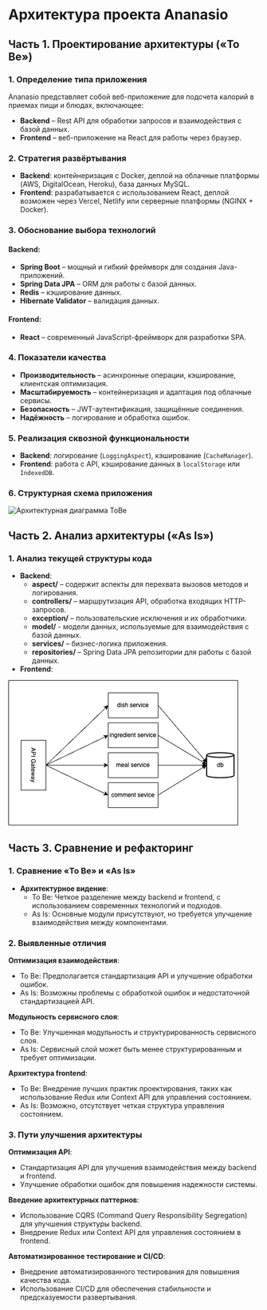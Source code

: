 # Архитектура проекта Ananasio

## Часть 1. Проектирование архитектуры («To Be»)

### 1. Определение типа приложения

Ananasio представляет собой веб-приложение для подсчета калорий в приемах пищи и блюдах, включающее:

- **Backend** – Rest API для обработки запросов и взаимодействия с базой данных.
- **Frontend** – веб-приложение на React для работы через браузер.

### 2. Стратегия развёртывания

- **Backend**: контейнеризация с Docker, деплой на облачные платформы (AWS, DigitalOcean, Heroku), база данных MySQL.
- **Frontend**: разрабатывается с использованием React, деплой возможен через Vercel, Netlify или серверные платформы (NGINX + Docker).

### 3. Обоснование выбора технологий

#### Backend:

- **Spring Boot** – мощный и гибкий фреймворк для создания Java-приложений.
- **Spring Data JPA** – ORM для работы с базой данных.
- **Redis** – кэширование данных.
- **Hibernate Validator** – валидация данных.

#### Frontend:

- **React** – современный JavaScript-фреймворк для разработки SPA.

### 4. Показатели качества

- **Производительность** – асинхронные операции, кэширование, клиентская оптимизация.
- **Масштабируемость** – контейнеризация и адаптация под облачные сервисы.
- **Безопасность** – JWT-аутентификация, защищённые соединения.
- **Надёжность** – логирование и обработка ошибок.

### 5. Реализация сквозной функциональности

- **Backend**: логирование (`LoggingAspect`), кэширование (`CacheManager`).
- **Frontend**: работа с API, кэширование данных в `localStorage` или `IndexedDB`.

### 6. Структурная схема приложения
![Архитектурная диаграмма ToBe](https://github.com/likevelerjegher/ananasio/tree/main/docs/pictures/architactureToBe.png)

## Часть 2. Анализ архитектуры («As Is»)

### 1. Анализ текущей структуры кода

- **Backend**:
  - **aspect/** – содержит аспекты для перехвата вызовов методов и логирования.
  - **controllers/** – маршрутизация API, обработка входящих HTTP-запросов.
  - **exception/** – пользовательские исключения и их обработчики.
  - **model/** - модели данных, используемые для взаимодействия с базой данных.
  - **services/** – бизнес-логика приложения.
  - **repositories/** – Spring Data JPA репозитории для работы с базой данных.
- **Frontend**:

![Архитектурная диаграмма AsIs](https://github.com/likevelerjegher/ananasio/blob/main/docs/pictures/architactureAsIs.png)

## Часть 3. Сравнение и рефакторинг

### 1. Сравнение «To Be» и «As Is»

- **Архитектурное видение**:
  - To Be: Четкое разделение между backend и frontend, с использованием современных технологий и подходов.
  - As Is: Основные модули присутствуют, но требуется улучшение взаимодействия между компонентами.

### 2. Выявленные отличия

**Оптимизация взаимодействия**:
- To Be: Предполагается стандартизация API и улучшение обработки ошибок.
- As Is: Возможны проблемы с обработкой ошибок и недостаточной стандартизацией API.

**Модульность сервисного слоя**:
- To Be: Улучшенная модульность и структурированность сервисного слоя.
- As Is: Сервисный слой может быть менее структурированным и требует оптимизации.

**Архитектура frontend**:
- To Be: Внедрение лучших практик проектирования, таких как использование Redux или Context API для управления состоянием.
- As Is: Возможно, отсутствует четкая структура управления состоянием.

### 3. Пути улучшения архитектуры

**Оптимизация API**:
- Стандартизация API для улучшения взаимодействия между backend и frontend.
- Улучшение обработки ошибок для повышения надежности системы.
  
**Введение архитектурных паттернов**:
- Использование CQRS (Command Query Responsibility Segregation) для улучшения структуры backend.
- Внедрение Redux или Context API для управления состоянием в frontend.

**Автоматизированное тестирование и CI/CD**:
- Внедрение автоматизированного тестирования для повышения качества кода.
- Использование CI/CD для обеспечения стабильности и предсказуемости развертывания.
